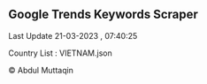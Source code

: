 

## Google Trends Keywords Scraper 
 
Last Update 21-03-2023 , 07:40:25

Country List :
VIETNAM.json



© Abdul Muttaqin 
